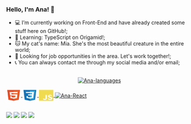 ### Hello, I'm Ana! 👋

- 💻 I’m currently working on Front-End and have already created some stuff here on GitHub!;
- 📝 Learning: TypeScript on Origamid!;
- 🐱 My cat's name: Mia. She's the most beautiful creature in the entire world;
- 🙌 Looking for job opportunities in the area. Let's work together!;
- 📞 You can always contact me through my social media and/or email;

##

<div align="center">
  <a href="https://github.com/anasander">
  <img align="center" width="50%" height="auto" alt="Ana-languages" src="https://github-readme-stats.vercel.app/api/top-langs/?username=anasander&layout=compact&theme=tokyonight">
</div>

<div style="display: inline_block"><br>
  <img align="center" alt="Ana-HTML" height="30" width="40" src="https://raw.githubusercontent.com/devicons/devicon/master/icons/html5/html5-original.svg">
  <img align="center" alt="Ana-CSS" height="30" width="40" src="https://raw.githubusercontent.com/devicons/devicon/master/icons/css3/css3-original.svg">
  <img align="center" alt="Ana-JS" height="30" width="40" src="https://raw.githubusercontent.com/devicons/devicon/master/icons/javascript/javascript-plain.svg">
  <img align="center" alt="Ana-React" height="30" width="40" src="https://cdn.jsdelivr.net/gh/devicons/devicon/icons/react/react-original.svg" />
</div>

##
<div>
<a href="https://www.linkedin.com/in/ana-gabriela-sander-morais-ivatio-b2302019b" target="_blank"><img src="https://img.shields.io/badge/-LinkedIn-%230077B5?style=for-the-badge&logo=linkedin&logoColor=white" target="_blank"></a>
<a href = "mailto:anagsander@gmail.com"><img src="https://img.shields.io/badge/-Gmail-%23333?style=for-the-badge&logo=gmail&logoColor=white" target="_blank"></a>
<a href="https://twitter.com/LadySander" target="_blank"><img src="https://img.shields.io/badge/Twitter-1DA1F2?style=for-the-badge&logo=twitter&logoColor=white" target="_blank"></a>
<a href="https://instagram.com/anasander" target="_blank"><img src="https://img.shields.io/badge/-Instagram-%23E4405F?style=for-the-badge&logo=instagram&logoColor=white" target="_blank"></a>
</div>
